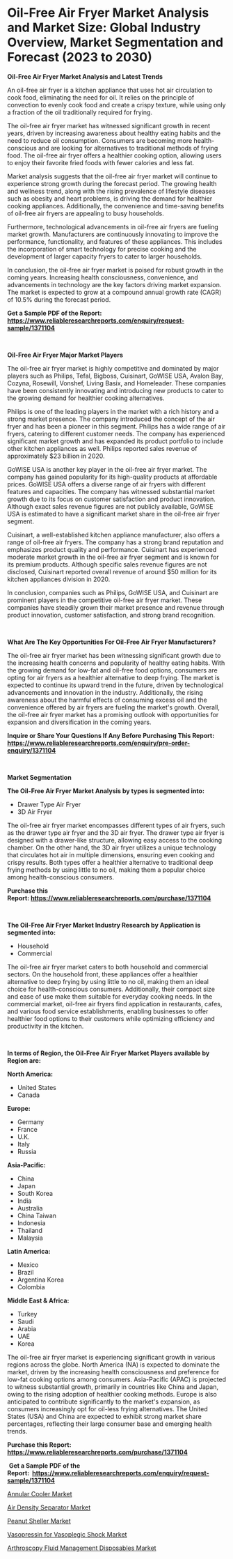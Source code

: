 <p><h1>Oil-Free Air Fryer Market Analysis and Market Size: Global Industry Overview, Market Segmentation and Forecast (2023 to 2030)</h1></p><p><strong>Oil-Free Air Fryer Market Analysis and Latest Trends</strong></p>
<p><p>An oil-free air fryer is a kitchen appliance that uses hot air circulation to cook food, eliminating the need for oil. It relies on the principle of convection to evenly cook food and create a crispy texture, while using only a fraction of the oil traditionally required for frying.</p><p>The oil-free air fryer market has witnessed significant growth in recent years, driven by increasing awareness about healthy eating habits and the need to reduce oil consumption. Consumers are becoming more health-conscious and are looking for alternatives to traditional methods of frying food. The oil-free air fryer offers a healthier cooking option, allowing users to enjoy their favorite fried foods with fewer calories and less fat.</p><p>Market analysis suggests that the oil-free air fryer market will continue to experience strong growth during the forecast period. The growing health and wellness trend, along with the rising prevalence of lifestyle diseases such as obesity and heart problems, is driving the demand for healthier cooking appliances. Additionally, the convenience and time-saving benefits of oil-free air fryers are appealing to busy households.</p><p>Furthermore, technological advancements in oil-free air fryers are fueling market growth. Manufacturers are continuously innovating to improve the performance, functionality, and features of these appliances. This includes the incorporation of smart technology for precise cooking and the development of larger capacity fryers to cater to larger households.</p><p>In conclusion, the oil-free air fryer market is poised for robust growth in the coming years. Increasing health consciousness, convenience, and advancements in technology are the key factors driving market expansion. The market is expected to grow at a compound annual growth rate (CAGR) of 10.5% during the forecast period.</p></p>
<p><strong>Get a Sample PDF of the Report:&nbsp; <a href="https://www.reliableresearchreports.com/enquiry/request-sample/1371104">https://www.reliableresearchreports.com/enquiry/request-sample/1371104</a></strong></p>
<p>&nbsp;</p>
<p><strong>Oil-Free Air Fryer Major Market Players</strong></p>
<p><p>The oil-free air fryer market is highly competitive and dominated by major players such as Philips, Tefal, Bigboss, Cuisinart, GoWISE USA, Avalon Bay, Cozyna, Rosewill, Vonshef, Living Basix, and Homeleader. These companies have been consistently innovating and introducing new products to cater to the growing demand for healthier cooking alternatives.</p><p>Philips is one of the leading players in the market with a rich history and a strong market presence. The company introduced the concept of the air fryer and has been a pioneer in this segment. Philips has a wide range of air fryers, catering to different customer needs. The company has experienced significant market growth and has expanded its product portfolio to include other kitchen appliances as well. Philips reported sales revenue of approximately $23 billion in 2020.</p><p>GoWISE USA is another key player in the oil-free air fryer market. The company has gained popularity for its high-quality products at affordable prices. GoWISE USA offers a diverse range of air fryers with different features and capacities. The company has witnessed substantial market growth due to its focus on customer satisfaction and product innovation. Although exact sales revenue figures are not publicly available, GoWISE USA is estimated to have a significant market share in the oil-free air fryer segment.</p><p>Cuisinart, a well-established kitchen appliance manufacturer, also offers a range of oil-free air fryers. The company has a strong brand reputation and emphasizes product quality and performance. Cuisinart has experienced moderate market growth in the oil-free air fryer segment and is known for its premium products. Although specific sales revenue figures are not disclosed, Cuisinart reported overall revenue of around $50 million for its kitchen appliances division in 2020.</p><p>In conclusion, companies such as Philips, GoWISE USA, and Cuisinart are prominent players in the competitive oil-free air fryer market. These companies have steadily grown their market presence and revenue through product innovation, customer satisfaction, and strong brand recognition.</p></p>
<p>&nbsp;</p>
<p><strong>What Are The Key Opportunities For Oil-Free Air Fryer Manufacturers?</strong></p>
<p><p>The oil-free air fryer market has been witnessing significant growth due to the increasing health concerns and popularity of healthy eating habits. With the growing demand for low-fat and oil-free food options, consumers are opting for air fryers as a healthier alternative to deep frying. The market is expected to continue its upward trend in the future, driven by technological advancements and innovation in the industry. Additionally, the rising awareness about the harmful effects of consuming excess oil and the convenience offered by air fryers are fueling the market's growth. Overall, the oil-free air fryer market has a promising outlook with opportunities for expansion and diversification in the coming years.</p></p>
<p><strong>Inquire or Share Your Questions If Any Before Purchasing This Report: <a href="https://www.reliableresearchreports.com/enquiry/pre-order-enquiry/1371104">https://www.reliableresearchreports.com/enquiry/pre-order-enquiry/1371104</a></strong></p>
<p>&nbsp;</p>
<p><strong>Market Segmentation</strong></p>
<p><strong>The Oil-Free Air Fryer Market Analysis by types is segmented into:</strong></p>
<p><ul><li>Drawer Type Air Fryer</li><li>3D Air Fryer</li></ul></p>
<p><p>The oil-free air fryer market encompasses different types of air fryers, such as the drawer type air fryer and the 3D air fryer. The drawer type air fryer is designed with a drawer-like structure, allowing easy access to the cooking chamber. On the other hand, the 3D air fryer utilizes a unique technology that circulates hot air in multiple dimensions, ensuring even cooking and crispy results. Both types offer a healthier alternative to traditional deep frying methods by using little to no oil, making them a popular choice among health-conscious consumers.</p></p>
<p><strong>Purchase this Report:&nbsp;<a href="https://www.reliableresearchreports.com/purchase/1371104">https://www.reliableresearchreports.com/purchase/1371104</a></strong></p>
<p>&nbsp;</p>
<p><strong>The Oil-Free Air Fryer Market Industry Research by Application is segmented into:</strong></p>
<p><ul><li>Household</li><li>Commercial</li></ul></p>
<p><p>The oil-free air fryer market caters to both household and commercial sectors. On the household front, these appliances offer a healthier alternative to deep frying by using little to no oil, making them an ideal choice for health-conscious consumers. Additionally, their compact size and ease of use make them suitable for everyday cooking needs. In the commercial market, oil-free air fryers find application in restaurants, cafes, and various food service establishments, enabling businesses to offer healthier food options to their customers while optimizing efficiency and productivity in the kitchen.</p></p>
<p>&nbsp;</p>
<p><strong>In terms of Region, the Oil-Free Air Fryer Market Players available by Region are:</strong></p>
<p>
    <p> <strong> North America: </strong>
        <ul>
            <li>United States</li>
            <li>Canada</li>
        </ul>
        </p> 
    <p> <strong> Europe: </strong>
        <ul>
            <li>Germany</li>
            <li>France</li>
            <li>U.K.</li>
            <li>Italy</li>
            <li>Russia</li>
        </ul>
        </p> 
    <p> <strong> Asia-Pacific: </strong>
        <ul>
            <li>China</li>
            <li>Japan</li>
            <li>South Korea</li>
            <li>India</li>
            <li>Australia</li>
            <li>China Taiwan</li>
            <li>Indonesia</li>
            <li>Thailand</li>
            <li>Malaysia</li>
        </ul>
        </p> 
    <p> <strong> Latin America: </strong>
        <ul>
            <li>Mexico</li>
            <li>Brazil</li>
            <li>Argentina Korea</li>
            <li>Colombia</li>
        </ul>
        </p> 
    <p> <strong> Middle East & Africa: </strong>
        <ul>
            <li>Turkey</li>
            <li>Saudi</li>
            <li>Arabia</li>
            <li>UAE</li>
            <li>Korea</li>
        </ul>
    </p>
    </p>
<p><p>The oil-free air fryer market is experiencing significant growth in various regions across the globe. North America (NA) is expected to dominate the market, driven by the increasing health consciousness and preference for low-fat cooking options among consumers. Asia-Pacific (APAC) is projected to witness substantial growth, primarily in countries like China and Japan, owing to the rising adoption of healthier cooking methods. Europe is also anticipated to contribute significantly to the market's expansion, as consumers increasingly opt for oil-less frying alternatives. The United States (USA) and China are expected to exhibit strong market share percentages, reflecting their large consumer base and emerging health trends.</p></p>
<p><strong>Purchase this Report: <a href="https://www.reliableresearchreports.com/purchase/1371104">https://www.reliableresearchreports.com/purchase/1371104</a></strong></p>
<p>&nbsp;<strong>Get a Sample PDF of the Report:&nbsp;&nbsp;<a href="https://www.reliableresearchreports.com/enquiry/request-sample/1371104">https://www.reliableresearchreports.com/enquiry/request-sample/1371104</a></strong></p>
<p><strong></strong></p>
<p><p><a href="https://www.linkedin.com/pulse/annular-cooler-market-challenges-opportunities-growth-drivers-62twc/">Annular Cooler Market</a></p><p><a href="https://www.linkedin.com/pulse/decoding-air-density-separator-market-deep-dive-latest-trends-3unmc/">Air Density Separator Market</a></p><p><a href="https://www.linkedin.com/pulse/peanut-sheller-market-size-share-global-analysis-report-o90nc/">Peanut Sheller Market</a></p><p><a href="https://medium.com/@hotspotelectronicsstore/vasopressin-for-vasoplegic-shock-market-size-cagr-trends-2024-2030-26fb82c2e752">Vasopressin for Vasoplegic Shock Market</a></p><p><a href="https://medium.com/@the.strong.zer0/arthroscopy-fluid-management-disposables-market-size-cagr-trends-2024-2030-635d1ec84c97">Arthroscopy Fluid Management Disposables Market</a></p></p>